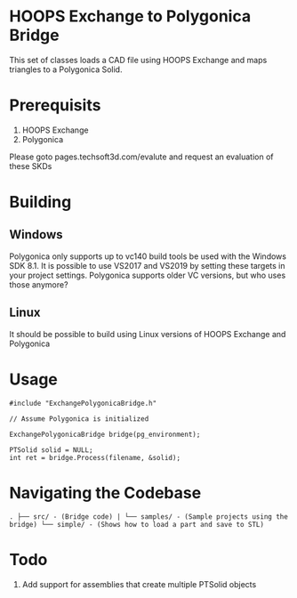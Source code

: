 # HOOPS Exchange to Polygonica Bridge

This set of classes loads a CAD file using HOOPS Exchange and maps triangles to a Polygonica
Solid.

# Prerequisits

1. HOOPS Exchange
1. Polygonica

Please goto pages.techsoft3d.com/evalute and request an evaluation of these SKDs

# Building
## Windows
Polygonica only supports up to vc140 build tools be used with the Windows SDK 8.1. It is possible to use VS2017 and VS2019 by setting these targets in your project settings. Polygonica supports older VC versions, but who uses those anymore?

## Linux
It should be possible to build using Linux versions of HOOPS Exchange and Polygonica

# Usage

	#include "ExchangePolygonicaBridge.h"

	// Assume Polygonica is initialized

	ExchangePolygonicaBridge bridge(pg_environment);
	
	PTSolid solid = NULL;
	int ret = bridge.Process(filename, &solid);

# Navigating the Codebase
`.
├── src/ - (Bridge code)
|
└── samples/ - (Sample projects using the bridge)
    └── simple/ - (Shows how to load a part and save to STL)`

# Todo
1. Add support for assemblies that create multiple PTSolid objects
